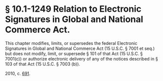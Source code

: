 # § 10.1-1249 Relation to Electronic Signatures in Global and National Commerce Act.

<p>This chapter modifies, limits, or supersedes the federal Electronic Signatures in Global and National Commerce Act (15 U.S.C. § 7001 et seq.) but does not modify, limit, or supersede § 101 of that Act (15 U.S.C. § 7001(c)) or authorize electronic delivery of any of the notices described in § 103 of that Act (15 U.S.C. § 7003 (b)).</p><p>2010, c. <a href='http://lis.virginia.gov/cgi-bin/legp604.exe?101+ful+CHAP0691'>691</a>.</p>